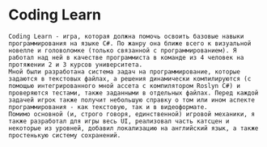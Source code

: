 # Coding Learn
    Coding Learn - игра, которая должна помочь освоить базовые навыки программирования на языке C#. По жанру она ближе всего к визуальной новелле и головоломке (только связанной с программированием). Я работал над ней в качестве программиста в команде из 4 человек на протяжении 2 и 3 курсов университета. 
    Мной были разработана система задач на программирование, которые задаются в текстовых файлах, а решения динамически компилируются (с помощью интегрированного мной ассета с компилятором Roslyn C#) и проверяются тестами, также заданными в отдельных файлах. Перед каждой задачей игрок также получит небольшую справку о том или ином аспекте программирования - как текстовую, так и в видеоформате.
    Помимо основной (и, строго говоря, единственной) игровой механики, я также разработал для игры весь UI, реализовал часть катсцен и некоторые из уровней, добавил локализацию на английский язык, а также простенькую систему сохранений.

